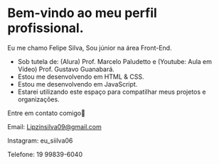 # Bem-vindo ao meu perfil profissional.

Eu me chamo Felipe Silva, Sou júnior na área Front-End.

- Sob tutela de: (Alura) Prof. Marcelo Paludetto e (Youtube: Aula em Vídeo) Prof. Gustavo Guanabará.
- Estou me desenvolvendo em HTML & CSS.
- Estou me desenvolvendo em JavaScript.
- Estarei utilizando este espaço para compatilhar meus projetos e organizações.

Entre em contato comigo💙

Email:  Lipzinsilva09@gmail.com

Instagram:  eu_siilva06

Telefone:  19 99839-6040
